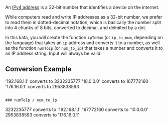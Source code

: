 An [IPv4 address](http://en.wikipedia.org/wiki/IP_address) is a 32-bit number that identifies a device on the internet.

While computers read and write IP addresses as a 32-bit number, we prefer to read them in dotted-decimal notation, which is basically the number split into 4 chunks of 8 bits, converted to decimal, and delmited by a dot.

In this kata, you will create the function `ipToNum` (or `ip_to_num`, depending on the language) that takes an `ip` address and converts it to a number, as well as the function `numToIp` (or `num_to_ip`) that takes a number and converts it to an IP address string.  Input will always be valid.

## Conversion Example
'192.168.1.1' converts to 3232235777
'10.0.0.0'    converts to  167772160
'176.16.0.1'  converts to 2953838593
```
    
### numToIp / num_to_ip
```
3232235777 converts to '192.168.1.1'
 167772160 converts to    '10.0.0.0'
2953838593 converts to  '176.16.0.1'
```
